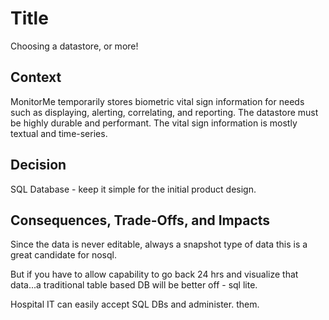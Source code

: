 # Title
Choosing a datastore, or more!

## Context
MonitorMe temporarily stores biometric vital sign information for needs such as displaying, alerting, correlating, and reporting. The datastore must be highly durable and performant. The vital sign information is mostly textual and time-series. 

## Decision

SQL Database - keep it simple for the initial product design. 

## Consequences, Trade-Offs, and Impacts

Since the data is never editable, always a snapshot type of data this is a great candidate for nosql.

But if you have to allow capability to go back 24 hrs and visualize that data...a traditional table based DB will be better off - sql lite.

Hospital IT can easily accept SQL DBs and administer. them. 